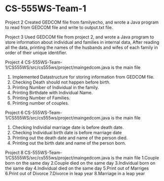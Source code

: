 # CS-555WS-Team-1

Project 2 
Created GEDCOM file from familyecho, and wrote a Java program to read  from GEDCOM file and write to output.txt file. 

Project 3
Used GEDCOM file from project 2, and wrote a Java program to store information about individual and families in internal data, After reading all the data, printing the names of the husbands and wifes of each family in order of their unique identifier. 

Project 4 
CS-555WS-Team-1/CS555WS/src/cs555ws/project/maingedcom.java is the main file
1. Implemented Datastructure for storing information from GEDCOM file.
2. Checking Death should not happen before birth.
3. Printing Number of Individual in the family.
4. Printing Birthdate with Individual Name.
5. Printing Number of Families.
6. Printing number of couples.

Project 6
CS-555WS-Team-1/CS555WS/src/cs555ws/project/maingedcom.java is the main file
1. Checking Individial marriage date is before death date.
2. Checking Individual birth date is before marriage date
3. Printing out the death date and name of the person died.
4. Printing out the birth date and name of the person born.

Project 8
CS-555WS-Team-1/CS555WS/src/cs555ws/project/maingedcom.java is the main file
1.Couple born on the same day
2.Couple died on the same day
3.Individual born on the same day 
4.Individual died on the same day 
5.Print out of Marriges
6.Print out of Divorce
7.Divorce in leap year
8.Marriage in a leap year
